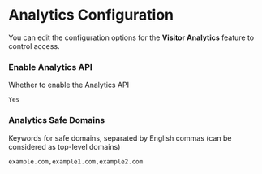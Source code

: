 # Analytics Configuration

You can edit the configuration options for the **Visitor Analytics** feature to control access.

### Enable Analytics API

Whether to enable the Analytics API

```
Yes
```

### Analytics Safe Domains

Keywords for safe domains, separated by English commas (can be considered as top-level domains)

```
example.com,example1.com,example2.com
```